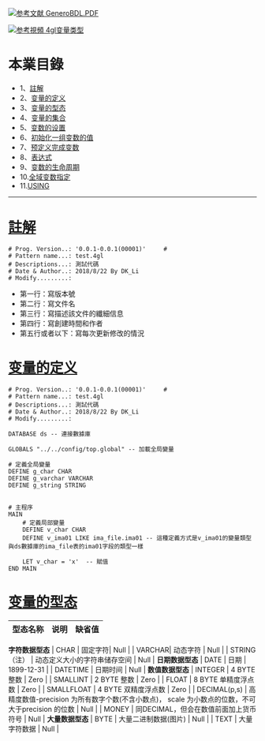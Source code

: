 [![](https://img.shields.io/badge/参考文献-GeneroBDL.PDF-yellow.svg "参考文献 GeneroBDL.PDF")](https://pan.baidu.com/s/1ZF8Dkm9Bh7ad-U5JhKzWbg)

[![](https://img.shields.io/badge/参考視頻-4gl变量类型-yellow.svg "参考視頻 4gl变量类型")](https://pan.baidu.com/s/14-wKtevZb2P5-WIldgZJYw)

# 本業目錄
- 1、[註解](#4gl-01)
- 2、[变量的定义](#4gl-02)
- 3、[变量的型态](#4gl-03)
- 4、[变量的集合](#4gl-04)
- 5、[变数的设置](#4gl-05)
- 6、[初始化一组变数的值](#4gl-06)
- 7、[预定义完成变数](#4gl-07)
- 8、[表达式](#4gl-08)
- 9、[变数的生命周期](#4gl-09)
- 10.[全域变数指定](#4gl-010)
- 11.[USING](#4gl-11)

***

# <a name="4gl-01" href="#" >註解</a>
```
# Prog. Version..: '0.0.1-0.0.1(00001)'     #
# Pattern name...: test.4gl
# Descriptions...: 測試代碼
# Date & Author..: 2018/8/22 By DK_Li
# Modify.........:
```
- 第一行：寫版本號
- 第二行：寫文件名
- 第三行：寫描述該文件的纖細信息
- 第四行：寫創建時間和作者
- 第五行或者以下：寫每次更新修改的情況

# <a name="4gl-02" href="#" >变量的定义</a>
```
# Prog. Version..: '0.0.1-0.0.1(00001)'     #
# Pattern name...: test.4gl
# Descriptions...: 測試代碼
# Date & Author..: 2018/8/22 By DK_Li
# Modify.........:

DATABASE ds -- 連接數據庫

GLOBALS "../../config/top.global" -- 加載全局變量

# 定義全局變量
DEFINE g_char CHAR
DEFINE g_varchar VARCHAR
DEFINE g_string STRING


# 主程序
MAIN
    # 定義局部變量
    DEFINE v_char CHAR
    DEFINE v_ima01 LIKE ima_file.ima01 -- 這種定義方式是v_ima01的變量類型與ds數據庫的ima_file表的ima01字段的類型一樣

    LET v_char = 'x'  -- 賦值
END MAIN
```
# <a name="4gl-03" href="#" >变量的型态</a>
| 型态名称 | 说明 | 缺省值 |
|  :-: | :-: | :-: |
 **字符数据型态**
| CHAR | 固定字符| Null |
| VARCHAR| 动态字符 | Null |
| STRING（注） | 动态定义大小的字符串储存空间 | Null |
 **日期数据型态**
| DATE | 日期 | 1899-12-31 |
| DATETIME | 日期时间 | Null |
 **数值数据型态**
| INTEGER | 4 BYTE 整数 | Zero |
| SMALLINT | 2 BYTE 整数 | Zero |
| FLOAT | 8 BYTE 单精度浮点数 | Zero |
| SMALLFLOAT | 4 BYTE 双精度浮点数 | Zero |
| DECIMAL(p,s) | 高精度数值-precision 为所有数字个数(不含小数点)，
                 scale 为小数点的位数，不可大于precision 的位数 | Null |
| MONEY | 同DECIMAL，但会在数值前面加上货币符号 | Null |
 **大量数据型态**
| BYTE | 大量二进制数据(图片) | Null |
| TEXT | 大量字符数据 | Null |